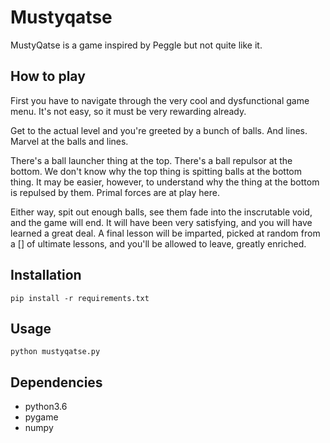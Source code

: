 # Mustyqatse

MustyQatse is a game inspired by Peggle but not quite like it.

## How to play

First you have to navigate through the very cool and dysfunctional game menu. It's not easy, so it must be very rewarding already.

Get to the actual level and you're greeted by a bunch of balls. And lines. Marvel at the balls and lines.

There's a ball launcher thing at the top. There's a ball repulsor at the bottom. We don't know why the top thing is spitting balls at the bottom thing. It may be easier, however, to understand why the thing at the bottom is repulsed by them. Primal forces are at play here.

Either way, spit out enough balls, see them fade into the inscrutable void, and the game will end. It will have been very satisfying, and you will have learned a great deal. A final lesson will be imparted, picked at random from a \[\] of ultimate lessons, and you'll be allowed to leave, greatly enriched.

## Installation

`pip install -r requirements.txt`

## Usage

`python mustyqatse.py`

## Dependencies

- python3.6
- pygame
- numpy
